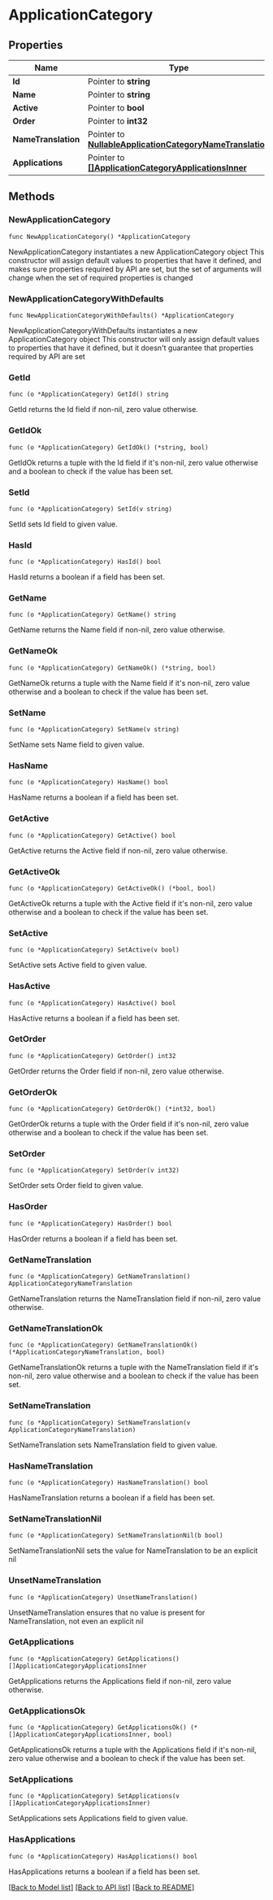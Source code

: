 # ApplicationCategory

## Properties

Name | Type | Description | Notes
------------ | ------------- | ------------- | -------------
**Id** | Pointer to **string** |  | [optional] 
**Name** | Pointer to **string** |  | [optional] 
**Active** | Pointer to **bool** |  | [optional] 
**Order** | Pointer to **int32** |  | [optional] 
**NameTranslation** | Pointer to [**NullableApplicationCategoryNameTranslation**](ApplicationCategoryNameTranslation.md) |  | [optional] 
**Applications** | Pointer to [**[]ApplicationCategoryApplicationsInner**](ApplicationCategoryApplicationsInner.md) |  | [optional] 

## Methods

### NewApplicationCategory

`func NewApplicationCategory() *ApplicationCategory`

NewApplicationCategory instantiates a new ApplicationCategory object
This constructor will assign default values to properties that have it defined,
and makes sure properties required by API are set, but the set of arguments
will change when the set of required properties is changed

### NewApplicationCategoryWithDefaults

`func NewApplicationCategoryWithDefaults() *ApplicationCategory`

NewApplicationCategoryWithDefaults instantiates a new ApplicationCategory object
This constructor will only assign default values to properties that have it defined,
but it doesn't guarantee that properties required by API are set

### GetId

`func (o *ApplicationCategory) GetId() string`

GetId returns the Id field if non-nil, zero value otherwise.

### GetIdOk

`func (o *ApplicationCategory) GetIdOk() (*string, bool)`

GetIdOk returns a tuple with the Id field if it's non-nil, zero value otherwise
and a boolean to check if the value has been set.

### SetId

`func (o *ApplicationCategory) SetId(v string)`

SetId sets Id field to given value.

### HasId

`func (o *ApplicationCategory) HasId() bool`

HasId returns a boolean if a field has been set.

### GetName

`func (o *ApplicationCategory) GetName() string`

GetName returns the Name field if non-nil, zero value otherwise.

### GetNameOk

`func (o *ApplicationCategory) GetNameOk() (*string, bool)`

GetNameOk returns a tuple with the Name field if it's non-nil, zero value otherwise
and a boolean to check if the value has been set.

### SetName

`func (o *ApplicationCategory) SetName(v string)`

SetName sets Name field to given value.

### HasName

`func (o *ApplicationCategory) HasName() bool`

HasName returns a boolean if a field has been set.

### GetActive

`func (o *ApplicationCategory) GetActive() bool`

GetActive returns the Active field if non-nil, zero value otherwise.

### GetActiveOk

`func (o *ApplicationCategory) GetActiveOk() (*bool, bool)`

GetActiveOk returns a tuple with the Active field if it's non-nil, zero value otherwise
and a boolean to check if the value has been set.

### SetActive

`func (o *ApplicationCategory) SetActive(v bool)`

SetActive sets Active field to given value.

### HasActive

`func (o *ApplicationCategory) HasActive() bool`

HasActive returns a boolean if a field has been set.

### GetOrder

`func (o *ApplicationCategory) GetOrder() int32`

GetOrder returns the Order field if non-nil, zero value otherwise.

### GetOrderOk

`func (o *ApplicationCategory) GetOrderOk() (*int32, bool)`

GetOrderOk returns a tuple with the Order field if it's non-nil, zero value otherwise
and a boolean to check if the value has been set.

### SetOrder

`func (o *ApplicationCategory) SetOrder(v int32)`

SetOrder sets Order field to given value.

### HasOrder

`func (o *ApplicationCategory) HasOrder() bool`

HasOrder returns a boolean if a field has been set.

### GetNameTranslation

`func (o *ApplicationCategory) GetNameTranslation() ApplicationCategoryNameTranslation`

GetNameTranslation returns the NameTranslation field if non-nil, zero value otherwise.

### GetNameTranslationOk

`func (o *ApplicationCategory) GetNameTranslationOk() (*ApplicationCategoryNameTranslation, bool)`

GetNameTranslationOk returns a tuple with the NameTranslation field if it's non-nil, zero value otherwise
and a boolean to check if the value has been set.

### SetNameTranslation

`func (o *ApplicationCategory) SetNameTranslation(v ApplicationCategoryNameTranslation)`

SetNameTranslation sets NameTranslation field to given value.

### HasNameTranslation

`func (o *ApplicationCategory) HasNameTranslation() bool`

HasNameTranslation returns a boolean if a field has been set.

### SetNameTranslationNil

`func (o *ApplicationCategory) SetNameTranslationNil(b bool)`

 SetNameTranslationNil sets the value for NameTranslation to be an explicit nil

### UnsetNameTranslation
`func (o *ApplicationCategory) UnsetNameTranslation()`

UnsetNameTranslation ensures that no value is present for NameTranslation, not even an explicit nil
### GetApplications

`func (o *ApplicationCategory) GetApplications() []ApplicationCategoryApplicationsInner`

GetApplications returns the Applications field if non-nil, zero value otherwise.

### GetApplicationsOk

`func (o *ApplicationCategory) GetApplicationsOk() (*[]ApplicationCategoryApplicationsInner, bool)`

GetApplicationsOk returns a tuple with the Applications field if it's non-nil, zero value otherwise
and a boolean to check if the value has been set.

### SetApplications

`func (o *ApplicationCategory) SetApplications(v []ApplicationCategoryApplicationsInner)`

SetApplications sets Applications field to given value.

### HasApplications

`func (o *ApplicationCategory) HasApplications() bool`

HasApplications returns a boolean if a field has been set.


[[Back to Model list]](../README.md#documentation-for-models) [[Back to API list]](../README.md#documentation-for-api-endpoints) [[Back to README]](../README.md)


